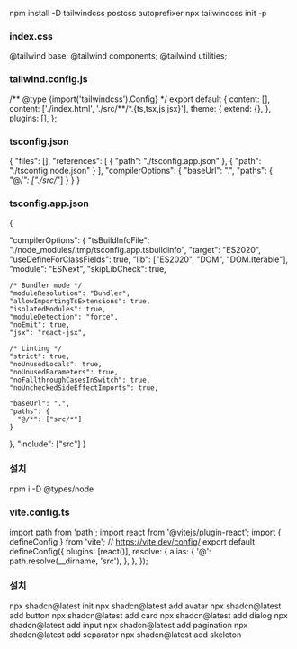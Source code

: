 npm install -D tailwindcss postcss autoprefixer
npx tailwindcss init -p

### index.css

@tailwind base;
@tailwind components;
@tailwind utilities;

### tailwind.config.js

/** @type {import('tailwindcss').Config} \*/
export default {
content: [],
content: ['./index.html', './src/**/\*.{ts,tsx,js,jsx}'],
theme: {
extend: {},
},
plugins: [],
};

### tsconfig.json

{
"files": [],
"references": [
{ "path": "./tsconfig.app.json" },
{ "path": "./tsconfig.node.json" }
],
"compilerOptions": {
"baseUrl": ".",
"paths": {
"@/_": ["./src/_"]
}
}
}

### tsconfig.app.json

{

"compilerOptions": {
"tsBuildInfoFile": "./node_modules/.tmp/tsconfig.app.tsbuildinfo",
"target": "ES2020",
"useDefineForClassFields": true,
"lib": ["ES2020", "DOM", "DOM.Iterable"],
"module": "ESNext",
"skipLibCheck": true,

    /* Bundler mode */
    "moduleResolution": "Bundler",
    "allowImportingTsExtensions": true,
    "isolatedModules": true,
    "moduleDetection": "force",
    "noEmit": true,
    "jsx": "react-jsx",

    /* Linting */
    "strict": true,
    "noUnusedLocals": true,
    "noUnusedParameters": true,
    "noFallthroughCasesInSwitch": true,
    "noUncheckedSideEffectImports": true,

    "baseUrl": ".",
    "paths": {
      "@/*": ["src/*"]
    }

},
"include": ["src"]
}

### 설치

npm i -D @types/node

### vite.config.ts

import path from 'path';
import react from '@vitejs/plugin-react';
import { defineConfig } from 'vite';
// https://vite.dev/config/
export default defineConfig({
plugins: [react()],
resolve: {
alias: {
'@': path.resolve(\_\_dirname, 'src'),
},
},
});

### 설치

npx shadcn@latest init
npx shadcn@latest add avatar
npx shadcn@latest add button
npx shadcn@latest add card
npx shadcn@latest add dialog
npx shadcn@latest add input
npx shadcn@latest add pagination
npx shadcn@latest add separator
npx shadcn@latest add skeleton
